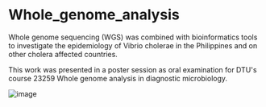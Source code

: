 # Whole_genome_analysis
Whole genome sequencing (WGS) was combined with bioinformatics tools to investigate the epidemiology of Vibrio cholerae in the Philippines and on other cholera affected countries.

This work was presented in a poster session as oral examination for DTU's course 23259 Whole genome analysis in diagnostic microbiology.

![image](https://github.com/kalilamali/Whole_genome_sequencing/blob/master/WGS%20poster-1.png)
